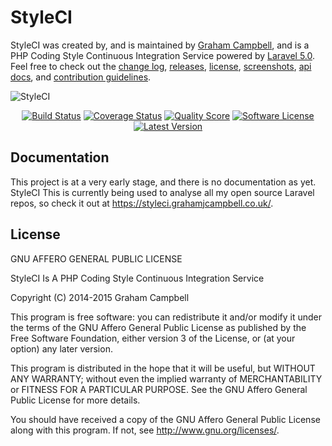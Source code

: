 StyleCI
=======

StyleCI was created by, and is maintained by [Graham Campbell](https://github.com/GrahamCampbell), and is a PHP Coding Style Continuous Integration Service powered by [Laravel 5.0](http://laravel.com). Feel free to check out the [change log](CHANGELOG.md), [releases](https://github.com/StyleCI/StyleCI/releases), [license](LICENSE), [screenshots](SCREENSHOTS.md), [api docs](http://docs.grahamjcampbell.co.uk), and [contribution guidelines](CONTRIBUTING.md).

![StyleCI](https://cloud.githubusercontent.com/assets/2829600/5132709/058fa734-70f7-11e4-90ea-45189820fbf1.PNG)

<p align="center">
<a href="https://travis-ci.org/StyleCI/StyleCI"><img src="https://img.shields.io/travis/StyleCI/StyleCI/master.svg?style=flat-square" alt="Build Status"></img></a>
<a href="https://scrutinizer-ci.com/g/StyleCI/StyleCI/code-structure"><img src="https://img.shields.io/scrutinizer/coverage/g/StyleCI/StyleCI.svg?style=flat-square" alt="Coverage Status"></img></a>
<a href="https://scrutinizer-ci.com/g/StyleCI/StyleCI"><img src="https://img.shields.io/scrutinizer/g/StyleCI/StyleCI.svg?style=flat-square" alt="Quality Score"></img></a>
<a href="LICENSE"><img src="https://img.shields.io/badge/license-AGPL%203.0-brightgreen.svg?style=flat-square" alt="Software License"></img></a>
<a href="https://github.com/StyleCI/StyleCI/releases"><img src="https://img.shields.io/github/release/StyleCI/StyleCI.svg?style=flat-square" alt="Latest Version"></img></a>
</p>


## Documentation

This project is at a very early stage, and there is no documentation as yet. StyleCI This is currently being used to analyse all my open source Laravel repos, so check it out at https://styleci.grahamjcampbell.co.uk/.


## License

GNU AFFERO GENERAL PUBLIC LICENSE

StyleCI Is A PHP Coding Style Continuous Integration Service

Copyright (C) 2014-2015 Graham Campbell

This program is free software: you can redistribute it and/or modify
it under the terms of the GNU Affero General Public License as published by
the Free Software Foundation, either version 3 of the License, or
(at your option) any later version.

This program is distributed in the hope that it will be useful,
but WITHOUT ANY WARRANTY; without even the implied warranty of
MERCHANTABILITY or FITNESS FOR A PARTICULAR PURPOSE.  See the
GNU Affero General Public License for more details.

You should have received a copy of the GNU Affero General Public License
along with this program.  If not, see <http://www.gnu.org/licenses/>.
